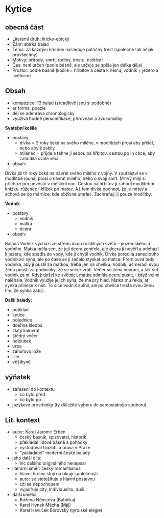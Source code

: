# Kytice

## obecná část

- Literární druh: liricko-epický
- Žánr: sbírka balad
- Téma: za každým hříchen následuje patřičný trest (společné tak nějak provšechny)
- Motivy: přírody, smrti, rodiny, trestu, neštěstí
- Čas: neni určen (podle básně, ale určuje se spíše jen délka děje)
- Prostor: podle básně (košile = hřibitov a cesta k němu, vodník = jezero a světnice)

## Obsah

- kompozice: 13 balad (zrcadlově jsou si podobné)
- er forma, poezie
- děj se odehrává chronologicky
- využívá hodně personifikace, přirovnání a zvukomalby

**Svatební košile**

- postavy:
  - dívka = 3 roky čeká na svého milého, v modlibách prosí aby přišel, nebo aby ji zabily
  - milenec = přijde a táhne ji sebou na hřbitov, cestou po in chce, aby zahodila svaté věci
- obsah:

Dívka již tři roky čeká na návrat svého milého z vojny. V zoufalství se v modlitbě rouhá, prosí o návrat milého, nebo o svoji smrt. Mrtvý milý si přichází pro nevěstu v měsíční noc. Cestou na hřbitov jí zahodí modlitební knížku, růženec i křížek po matce. Až tam dívka pochopí, že je mrtev a schová se do márnice, kde obživne umrlec. Zachraňují ji pouze modlitby.

**Vodník**

- postavy:
  - vodník
  - matka
  - dcera
- obsah:

Balada Vodník vychází ze středu dvou rozdílných světů – pozemského a vodního. Matka měla sen, že její dcera zemřela, ale dcera jí nevěří a odchází k jezeru, kde spadla do vody, kde ji chytil vodník. Dívka porodila zanedlouho vodníkovi syna, ale po čase se jí začalo stýskat po matce. Přemlouvá tedy vodníka, aby ji pustil za matkou, třeba jen na chvilku. Vodník, ač nerad, svou ženu pouští za podmínky, že se večer vrátí. Večer se žena nevrací, a tak šel vodník za ní. Když došel ke světnici, matka odmítla dceru pustit, i když velmi naléhala. Vodník využije jejich syna, že má prý hlad. Matka mu řekla, ať synka přinese k nim. To sice vodník splnil, ale po chvilce trestá svou ženu tím, že synka zabíjí.

**Další balady:**

- podklad
- kytice
- polednice
- dceřina kledba
- zlatý kolovrat
- štědrý večer
- holoubek
- vrba
- záhořovo lože
- lilie
- věštkyně

## výňatek

- zařazení do kontextu
  - co bylo před
  - co bylo po
- jazykové prostředky (ty důležité vyberu do samostatnéjo souboru)

## Lit. kontext

- autor: Karel Jaromír Erben
  - český básník, spisovatel, historik
  - překládal lidové básně a pohádky
  - vystudoval filozofii a práva v Praze
  - "zakladatel" moderní české balady
- jeho další díla:
  - nic dalšího originálního nenapsal
- literární směr: český romantismus
  - hlavní hrdina stojí na okraji společnosti
  - autor se stotožňuje s hlavní postavou
  - cítí se nepochopení
  - vyjadřuje city, individualitu, duši
- další umělci
  - Božena Němcová (Babička)
  - Karel Hynek Mácha (Máj)
  - Karel Havlíček Borovský (tyrolské elegie)

